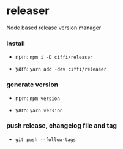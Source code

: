 # releaser

Node based release version manager

### install

- npm: `npm i -D ciffi/releaser`

- yarn: `yarn add -dev ciffi/releaser`

### generate version

- npm: `npm version`

- yarn: `yarn version`

### push release, changelog file and tag

- `git push --follow-tags`

